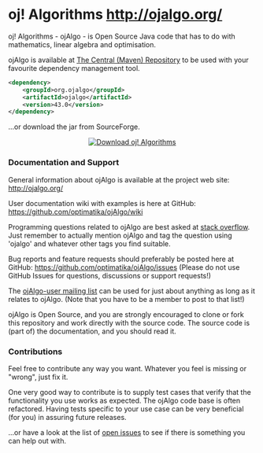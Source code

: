 # oj! Algorithms http://ojalgo.org/

oj! Algorithms - ojAlgo - is Open Source Java code that has to do with mathematics, linear algebra and optimisation.

ojAlgo is available at [The Central (Maven) Repository](http://search.maven.org/#search%7Cga%7C1%7Cg%3A%22org.ojalgo%22%20AND%20a%3A%22ojalgo%22) to be used with your favourite dependency management tool.

```xml
<dependency>
    <groupId>org.ojalgo</groupId>
    <artifactId>ojalgo</artifactId>
    <version>43.0</version>
</dependency>
```
...or download the jar from SourceForge.
<p align="center">
<a href="https://sourceforge.net/projects/ojalgo/files/latest/download" rel="nofollow"><img alt="Download oj! Algorithms" src="https://a.fsdn.com/con/app/sf-download-button"></a>
</p>

### Documentation and Support

General information about ojAlgo is available at the project web site: http://ojalgo.org/

User documentation wiki with examples is here at GitHub: https://github.com/optimatika/ojAlgo/wiki

Programming questions related to ojAlgo are best asked at [stack overflow](https://stackoverflow.com/search?tab=relevance&q=ojalgo). Just remember to actually mention ojAlgo and tag the question using 'ojalgo' and whatever other tags you find suitable.

Bug reports and feature requests should preferably be posted here at GitHub: https://github.com/optimatika/ojAlgo/issues
(Please do not use GitHub Issues for questions, discussions or support requests!)

The [ojAlgo-user mailing list](https://sourceforge.net/p/ojalgo/mailman/ojalgo-user/) can be used for just about anything as long as it relates to ojAlgo. (Note that you have to be a member to post to that list!)

ojAlgo is Open Source, and you are strongly encouraged to clone or fork this repository and work directly with the source code. The source code is (part of) the documentation, and you should read it.

### Contributions

Feel free to contribute any way you want. Whatever you feel is missing or "wrong", just fix it.

One very good way to contribute is to supply test cases that verify that the functionality you use works as expected. The ojAlgo code base is often refactored. Having tests specific to your use case can be very beneficial (for you) in assuring future releases.

...or have a look at the list of [open issues](https://github.com/optimatika/ojAlgo/issues) to see if there is something you can help out with.
